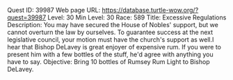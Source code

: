 Quest ID: 39987
Web page URL: https://database.turtle-wow.org/?quest=39987
Level: 30
Min Level: 30
Race: 589
Title: Excessive Regulations
Description: You may have secured the House of Nobles' support, but we cannot overturn the law by ourselves. To guarantee success at the next legislative council, your motion must have the church's support as well.I hear that Bishop DeLavey is great enjoyer of expensive rum. If you were to present him with a few bottles of the stuff, he'd agree with anything you have to say.
Objective: Bring 10 bottles of Rumsey Rum Light to Bishop DeLavey.
